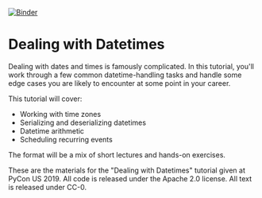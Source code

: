 [![Binder](https://mybinder.org/badge_logo.svg)](https://mybinder.org/v2/gh/pganssle-talks/pycon-us-2019-dealing-with-datetimes/master?urlpath=lab/tree/materials)

# Dealing with Datetimes
Dealing with dates and times is famously complicated. In this tutorial, you'll work through a few common datetime-handling tasks and handle some edge cases you are likely to encounter at some point in your career.

This tutorial will cover:

- Working with time zones
- Serializing and deserializing datetimes
- Datetime arithmetic
- Scheduling recurring events

The format will be a mix of short lectures and hands-on exercises.

These are the materials for the "Dealing with Datetimes" tutorial given at PyCon US 2019. All code is released under the Apache 2.0 license. All text is released under CC-0.

